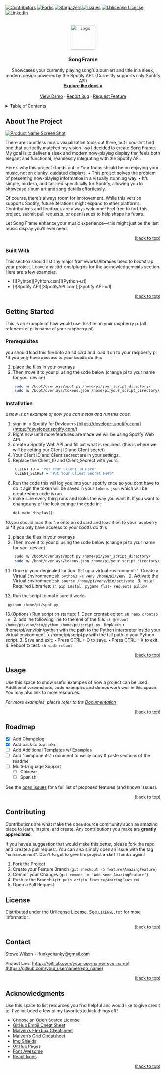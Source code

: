 <!-- Improved compatibility of back to top link: See: https://github.com/othneildrew/Best-README-Template/pull/73 -->
<a id="readme-top"></a>
<!-- PROJECT SHIELDS -->
<!--
*** I'm using markdown "reference style" links for readability.
*** Reference links are enclosed in brackets [ ] instead of parentheses ( ).
*** See the bottom of this document for the declaration of the reference variables
*** for contributors-url, forks-url, etc. This is an optional, concise syntax you may use.
*** https://www.markdownguide.org/basic-syntax/#reference-style-links
-->
[![Contributors][contributors-shield]][contributors-url]
[![Forks][forks-shield]][forks-url]
[![Stargazers][stars-shield]][stars-url]
[![Issues][issues-shield]][issues-url]
[![Unlicense License][license-shield]][license-url]
[![LinkedIn][linkedin-shield]][linkedin-url]



<!-- PROJECT LOGO -->
<br />
<div align="center">
  <a href="https://github.com/othneildrew/Best-README-Template">
    <img src="images/logo.png" alt="Logo" width="80" height="80">
  </a>

  <h3 align="center">Song Frame</h3>

  <p align="center">
    Showcases your currently playing song’s album art and title in a sleek, modern design powered by the Spotify API. (Currently supports only Spotify API)
    <br />
    <a href="https://github.com/othneildrew/Best-README-Template"><strong>Explore the docs »</strong></a>
    <br />
    <br />
    <a href="https://github.com/othneildrew/Best-README-Template">View Demo</a>
    ·
    <a href="https://github.com/othneildrew/Best-README-Template/issues/new?labels=bug&template=bug-report---.md">Report Bug</a>
    ·
    <a href="https://github.com/othneildrew/Best-README-Template/issues/new?labels=enhancement&template=feature-request---.md">Request Feature</a>
  </p>
</div>



<!-- TABLE OF CONTENTS -->
<details>
  <summary>Table of Contents</summary>
  <ol>
    <li>
      <a href="#about-the-project">About The Project</a>
      <ul>
        <li><a href="#built-with">Built With</a></li>
      </ul>
    </li>
    <li>
      <a href="#getting-started">Getting Started</a>
      <ul>
        <li><a href="#prerequisites">Prerequisites</a></li>
        <li><a href="#installation">Installation</a></li>
      </ul>
    </li>
    <li><a href="#usage">Usage</a></li>
    <li><a href="#roadmap">Roadmap</a></li>
    <li><a href="#license">License</a></li>
    <li><a href="#contact">Contact</a></li>
    <li><a href="#acknowledgments">Acknowledgments</a></li>
  </ol>
</details>



<!-- ABOUT THE PROJECT -->
## About The Project

[![Product Name Screen Shot][product-screenshot]](https://example.com)

There are countless music visualization tools out there, but I couldn’t find one that perfectly matched my vision—so I decided to create Song Frame. My goal is to deliver a sleek and modern now-playing display that feels both elegant and functional, seamlessly integrating with the Spotify API.

Here’s why this project stands out:
	•	Your focus should be on enjoying your music, not on clunky, outdated displays.
	•	This project solves the problem of presenting now-playing information in a visually stunning way.
	•	It’s simple, modern, and tailored specifically for Spotify, allowing you to showcase album art and song details effortlessly.

Of course, there’s always room for improvement. While this version supports Spotify, future iterations might expand to other platforms. Contributions and feedback are always welcome! Feel free to fork this project, submit pull requests, or open issues to help shape its future.

Let Song Frame enhance your music experience—this might just be the last music display you’ll ever need.

<p align="right">(<a href="#readme-top">back to top</a>)</p>



### Built With

This section should list any major frameworks/libraries used to bootstrap your project. Leave any add-ons/plugins for the acknowledgements section. Here are a few examples.

* [![Pyhton][Pyhton.com]][Python-url]
* [![Spotify API][StpotifyAPI.com]][Spotify API-url]

<p align="right">(<a href="#readme-top">back to top</a>)</p>



<!-- GETTING STARTED -->
## Getting Started

This is an example of how would use this file on your raspberry pi (all refences of pi is name of your raspberry pi)

### Prerequisites

you should load this file onto an sd card and load it on to your raspberry pi 
*if you only have acssess to your bootfs do this

1. place the files in your overlays
2. Then move it to your pi using the code below (change pi to your name for your device)
```sh
	sudo mv /boot/overlays/spot.py /home/pi/your_script_directory/
	sudo mv /boot/overlays/tokens.json /home/pi/your_script_directory/
```

### Installation

_Below is an example of how you can install and run this code._

1. sign in to Spotify for Devlopers [https://developer.spotify.com/](https://developer.spotify.com/)
2. Right now until more feartures are made we will be using Spotify Web API.
3. create a Spotify Web API and fill out what is required. (this is where we will be getting our Client ID and Client secret)
4. Your Client ID and Client secrect are in your settings.
5. Replace the Client_ID and Client_Secrect with yours:
   ```sh
   	CLIENT_ID = "Put Your Client ID Here"
	CLIENT_SECRET = "Put Your Client Secret Here"
   ```
7. Run the code this will log you into your spotify once so you dont have to do it agin the token will be saved in your `tokens.json` which will be create when code is run.
8. make sure every thing runs and looks the way you want it. if you want to change any of the look cahnge the code in:
   ```sh
   def main_display():
   ```
10.you should load this file onto an sd card and load it on to your raspberry pi 
*if you only have acssess to your bootfs do this

1. place the files in your overlays
2. Then move it to your pi using the code below (change pi to your name for your device)
```sh
	sudo mv /boot/overlays/spot.py /home/pi/your_script_directory/
	sudo mv /boot/overlays/tokens.json /home/pi/your_script_directory/
```
11. Once in your deginated loction. Set up a virtual environment:
    	1. Create a Virtual Environment:
   		 ```sh
   		python3 -m venv /home/pi/venv
   		```
    	2. Activate the Virtual Environment:
    		```sh
   		source /home/pi/venv/bin/activate
   		```
    	3. Install Required Libraries:
    		```sh
   		pip install pygame flask requests pillow
   		```

12. Run the script to make sure it works
   ```sh
  	python /home/pi/spot.py
   ```
13.(Optional) Run script on startup:
	1. Open crontab editor:
 	```sh
  	nano crontab -e
  	 ```
    	2. add the following line to the end of the file:
     	```sh
  	@reboot /home/pi/venv/bin/python /home/pi/script.py
  	 ```
    	Replace:
		• /home/pi/venv/bin/python with the path to the Python interpreter inside your virtual environment.
		• /home/pi/script.py with the full path to your Python script.
 	3. Save and exit:
  		• Press CTRL + O to save.
		• Press CTRL + X to exit.
  	4. Reboot to test:
   	```sh
  	sudo reboot
  	 ```

<p align="right">(<a href="#readme-top">back to top</a>)</p>



<!-- USAGE EXAMPLES -->
## Usage

Use this space to show useful examples of how a project can be used. Additional screenshots, code examples and demos work well in this space. You may also link to more resources.

_For more examples, please refer to the [Documentation](https://example.com)_

<p align="right">(<a href="#readme-top">back to top</a>)</p>



<!-- ROADMAP -->
## Roadmap

- [x] Add Changelog
- [x] Add back to top links
- [ ] Add Additional Templates w/ Examples
- [ ] Add "components" document to easily copy & paste sections of the readme
- [ ] Multi-language Support
    - [ ] Chinese
    - [ ] Spanish

See the [open issues](https://github.com/othneildrew/Best-README-Template/issues) for a full list of proposed features (and known issues).

<p align="right">(<a href="#readme-top">back to top</a>)</p>



<!-- CONTRIBUTING -->
## Contributing

Contributions are what make the open source community such an amazing place to learn, inspire, and create. Any contributions you make are **greatly appreciated**.

If you have a suggestion that would make this better, please fork the repo and create a pull request. You can also simply open an issue with the tag "enhancement".
Don't forget to give the project a star! Thanks again!

1. Fork the Project
2. Create your Feature Branch (`git checkout -b feature/AmazingFeature`)
3. Commit your Changes (`git commit -m 'Add some AmazingFeature'`)
4. Push to the Branch (`git push origin feature/AmazingFeature`)
5. Open a Pull Request


<!-- LICENSE -->
## License

Distributed under the Unlicense License. See `LICENSE.txt` for more information.

<p align="right">(<a href="#readme-top">back to top</a>)</p>



<!-- CONTACT -->
## Contact

Stowe Wilson - ifunkychunky@gmail.com

Project Link: [https://github.com/your_username/repo_name](https://github.com/your_username/repo_name)

<p align="right">(<a href="#readme-top">back to top</a>)</p>



<!-- ACKNOWLEDGMENTS -->
## Acknowledgments

Use this space to list resources you find helpful and would like to give credit to. I've included a few of my favorites to kick things off!

* [Choose an Open Source License](https://choosealicense.com)
* [GitHub Emoji Cheat Sheet](https://www.webpagefx.com/tools/emoji-cheat-sheet)
* [Malven's Flexbox Cheatsheet](https://flexbox.malven.co/)
* [Malven's Grid Cheatsheet](https://grid.malven.co/)
* [Img Shields](https://shields.io)
* [GitHub Pages](https://pages.github.com)
* [Font Awesome](https://fontawesome.com)
* [React Icons](https://react-icons.github.io/react-icons/search)

<p align="right">(<a href="#readme-top">back to top</a>)</p>



<!-- MARKDOWN LINKS & IMAGES -->
<!-- https://www.markdownguide.org/basic-syntax/#reference-style-links -->
[contributors-shield]: https://img.shields.io/github/contributors/othneildrew/Best-README-Template.svg?style=for-the-badge
[contributors-url]: https://github.com/othneildrew/Best-README-Template/graphs/contributors
[forks-shield]: https://img.shields.io/github/forks/othneildrew/Best-README-Template.svg?style=for-the-badge
[forks-url]: https://github.com/othneildrew/Best-README-Template/network/members
[stars-shield]: https://img.shields.io/github/stars/othneildrew/Best-README-Template.svg?style=for-the-badge
[stars-url]: https://github.com/othneildrew/Best-README-Template/stargazers
[issues-shield]: https://img.shields.io/github/issues/othneildrew/Best-README-Template.svg?style=for-the-badge
[issues-url]: https://github.com/othneildrew/Best-README-Template/issues
[license-shield]: https://img.shields.io/github/license/othneildrew/Best-README-Template.svg?style=for-the-badge
[license-url]: https://github.com/othneildrew/Best-README-Template/blob/master/LICENSE.txt
[linkedin-shield]: https://img.shields.io/badge/-LinkedIn-black.svg?style=for-the-badge&logo=linkedin&colorB=555
[linkedin-url]: https://linkedin.com/in/othneildrew
[product-screenshot]: images/screenshot.png
[Next.js]: https://img.shields.io/badge/next.js-000000?style=for-the-badge&logo=nextdotjs&logoColor=white
[Next-url]: https://nextjs.org/
[React.js]: https://img.shields.io/badge/React-20232A?style=for-the-badge&logo=react&logoColor=61DAFB
[React-url]: https://reactjs.org/
[Vue.js]: https://img.shields.io/badge/Vue.js-35495E?style=for-the-badge&logo=vuedotjs&logoColor=4FC08D
[Vue-url]: https://vuejs.org/
[Angular.io]: https://img.shields.io/badge/Angular-DD0031?style=for-the-badge&logo=angular&logoColor=white
[Angular-url]: https://angular.io/
[Svelte.dev]: https://img.shields.io/badge/Svelte-4A4A55?style=for-the-badge&logo=svelte&logoColor=FF3E00
[Svelte-url]: https://svelte.dev/
[Laravel.com]: https://img.shields.io/badge/Laravel-FF2D20?style=for-the-badge&logo=laravel&logoColor=white
[Laravel-url]: https://laravel.com
[Bootstrap.com]: https://img.shields.io/badge/Bootstrap-563D7C?style=for-the-badge&logo=bootstrap&logoColor=white
[Bootstrap-url]: https://getbootstrap.com
[JQuery.com]: https://img.shields.io/badge/jQuery-0769AD?style=for-the-badge&logo=jquery&logoColor=white
[JQuery-url]: https://jquery.com 
